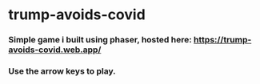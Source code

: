 # trump-avoids-covid

### Simple game i built using phaser, hosted here:  https://trump-avoids-covid.web.app/
### Use the arrow keys to play.  
